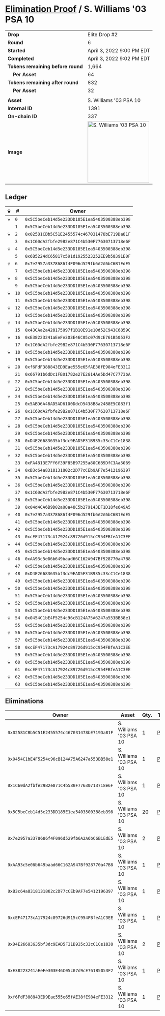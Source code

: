 # [Elimination Proof](./readme.md) / S. Williams &#039;03 PSA 10

|||
|---|---|
| **Drop** | Elite Drop #2 |
| **Round** | 6 |
| **Started** | April 3, 2022 9:00 PM EDT |
| **Completed** | April 3, 2022 9:02 PM EDT |
| **Tokens remaining before round** | 1,664 |
| **&nbsp;&nbsp;&nbsp;&nbsp;Per Asset** | 64 |
| **Tokens remaining after round** | 832 |
| **&nbsp;&nbsp;&nbsp;&nbsp;Per Asset** | 32 |
| | |
| **Asset** | S. Williams &#039;03 PSA 10 |
| **Internal ID** | 1391 |
| **On-chain ID** | 337 |
| **Image** | <img src="https://tcdn.blokpax.com/95e5eeed-5ec7-4c26-9a93-6e9c8222e54b/c2990f18682076b061d35505c7bac6a01cbef724e1364ffba143326ad60a5901.png" height="200" alt="S. Williams &#039;03 PSA 10" /> |

## Ledger

| 💀 | # | Owner |
| --- | --- | --- |
| 💀 | `0` | `0x5C5beCeb14d5e233DD185E1ea5403500388eb398` |
|  | `1` | `0x5C5beCeb14d5e233DD185E1ea5403500388eb398` |
| 💀 | `2` | `0x02581CBb5C51E2455574c467031478bE719Da81F` |
|  | `3` | `0x1C60dA2fbfe29B2e871C4b530F77630713718e6F` |
| 💀 | `4` | `0x5C5beCeb14d5e233DD185E1ea5403500388eb398` |
|  | `5` | `0x6B5224dC65817c591d1925523252EE9b58391E0F` |
| 💀 | `6` | `0x7e2957a3378686f4F096d529fb6A2A6bC6B1EdE5` |
|  | `7` | `0x5C5beCeb14d5e233DD185E1ea5403500388eb398` |
| 💀 | `8` | `0x5C5beCeb14d5e233DD185E1ea5403500388eb398` |
|  | `9` | `0x5C5beCeb14d5e233DD185E1ea5403500388eb398` |
| 💀 | `10` | `0x5C5beCeb14d5e233DD185E1ea5403500388eb398` |
|  | `11` | `0x5C5beCeb14d5e233DD185E1ea5403500388eb398` |
| 💀 | `12` | `0x5C5beCeb14d5e233DD185E1ea5403500388eb398` |
|  | `13` | `0x5C5beCeb14d5e233DD185E1ea5403500388eb398` |
| 💀 | `14` | `0x5C5beCeb14d5e233DD185E1ea5403500388eb398` |
|  | `15` | `0x43CAa2a428175097f1B10E91e10d52C943C6859C` |
| 💀 | `16` | `0xE38223241aEeFe303E46C05c07d9cE761B5053F2` |
|  | `17` | `0x1C60dA2fbfe29B2e871C4b530F77630713718e6F` |
| 💀 | `18` | `0x5C5beCeb14d5e233DD185E1ea5403500388eb398` |
|  | `19` | `0x5C5beCeb14d5e233DD185E1ea5403500388eb398` |
| 💀 | `20` | `0xf6FdF388843ED9Eae555e65fAE38fE984eFE3312` |
|  | `21` | `0x66791b6dDc1FB01782e27E2614Ae5Dd47C7773bA` |
| 💀 | `22` | `0x5C5beCeb14d5e233DD185E1ea5403500388eb398` |
|  | `23` | `0x5C5beCeb14d5e233DD185E1ea5403500388eb398` |
| 💀 | `24` | `0x5C5beCeb14d5e233DD185E1ea5403500388eb398` |
|  | `25` | `0x5ABD6A48AD5AD6100DdcD5438B8a2488E5C083f1` |
| 💀 | `26` | `0x1C60dA2fbfe29B2e871C4b530F77630713718e6F` |
|  | `27` | `0x5C5beCeb14d5e233DD185E1ea5403500388eb398` |
| 💀 | `28` | `0x5C5beCeb14d5e233DD185E1ea5403500388eb398` |
|  | `29` | `0x5C5beCeb14d5e233DD185E1ea5403500388eb398` |
| 💀 | `30` | `0xD4E26683635bf3dc9EAD5F31B935c33cC1Ce1838` |
|  | `31` | `0x5C5beCeb14d5e233DD185E1ea5403500388eb398` |
| 💀 | `32` | `0x5C5beCeb14d5e233DD185E1ea5403500388eb398` |
|  | `33` | `0xFA4813E7Ff6f39F85B97255a80C689DfC3Aa5069` |
| 💀 | `34` | `0xB3c64a8318131802c2D77cCEb9AF7e5412196397` |
|  | `35` | `0x5C5beCeb14d5e233DD185E1ea5403500388eb398` |
| 💀 | `36` | `0x5C5beCeb14d5e233DD185E1ea5403500388eb398` |
|  | `37` | `0x1C60dA2fbfe29B2e871C4b530F77630713718e6F` |
| 💀 | `38` | `0x5C5beCeb14d5e233DD185E1ea5403500388eb398` |
|  | `39` | `0x04d4CA6B9D02a08a48C5b279143EF1D18fe649A5` |
| 💀 | `40` | `0x7e2957a3378686f4F096d529fb6A2A6bC6B1EdE5` |
|  | `41` | `0x5C5beCeb14d5e233DD185E1ea5403500388eb398` |
| 💀 | `42` | `0x5C5beCeb14d5e233DD185E1ea5403500388eb398` |
|  | `43` | `0xcEF47173cA17924c89726d915cC954FBfeA1C3EE` |
| 💀 | `44` | `0x5C5beCeb14d5e233DD185E1ea5403500388eb398` |
|  | `45` | `0x5C5beCeb14d5e233DD185E1ea5403500388eb398` |
| 💀 | `46` | `0xAA93c5e06b649baad66C162A947Bf928770a47B8` |
|  | `47` | `0x5C5beCeb14d5e233DD185E1ea5403500388eb398` |
| 💀 | `48` | `0xD4E26683635bf3dc9EAD5F31B935c33cC1Ce1838` |
|  | `49` | `0x5C5beCeb14d5e233DD185E1ea5403500388eb398` |
| 💀 | `50` | `0x5C5beCeb14d5e233DD185E1ea5403500388eb398` |
|  | `51` | `0x5C5beCeb14d5e233DD185E1ea5403500388eb398` |
| 💀 | `52` | `0x5C5beCeb14d5e233DD185E1ea5403500388eb398` |
|  | `53` | `0x5C5beCeb14d5e233DD185E1ea5403500388eb398` |
| 💀 | `54` | `0x0454C1bE4F5254c96cB124A75A6247a553BB58e1` |
|  | `55` | `0x5C5beCeb14d5e233DD185E1ea5403500388eb398` |
| 💀 | `56` | `0x5C5beCeb14d5e233DD185E1ea5403500388eb398` |
|  | `57` | `0x5C5beCeb14d5e233DD185E1ea5403500388eb398` |
| 💀 | `58` | `0xcEF47173cA17924c89726d915cC954FBfeA1C3EE` |
|  | `59` | `0x5C5beCeb14d5e233DD185E1ea5403500388eb398` |
| 💀 | `60` | `0x5C5beCeb14d5e233DD185E1ea5403500388eb398` |
|  | `61` | `0xcEF47173cA17924c89726d915cC954FBfeA1C3EE` |
| 💀 | `62` | `0x5C5beCeb14d5e233DD185E1ea5403500388eb398` |
|  | `63` | `0x5C5beCeb14d5e233DD185E1ea5403500388eb398` |


## Eliminations

| Owner | Asset | Qty. | Transaction |
| --- | --- | --- | --- |
| `0x02581CBb5C51E2455574c467031478bE719Da81F` | S. Williams '03 PSA 10 | 1 | [Polygonscan](https://polygonscan.com/tx/0x47d9b04709e61666445fcf937b7ac1bd82101b4d2c50500f81a0bf4755e1b282) |
| `0x0454C1bE4F5254c96cB124A75A6247a553BB58e1` | S. Williams '03 PSA 10 | 1 | [Polygonscan](https://polygonscan.com/tx/0x0ba83a2e2e52db10fccacddddccffee6746eaba970e44857f0f3d9a6665a5441) |
| `0x1C60dA2fbfe29B2e871C4b530F77630713718e6F` | S. Williams '03 PSA 10 | 1 | [Polygonscan](https://polygonscan.com/tx/0xb8c4dd0dd5f4ea4db4f82784c06790d9d2102b45f3ae592ecc325b4efac03286) |
| `0x5C5beCeb14d5e233DD185E1ea5403500388eb398` | S. Williams '03 PSA 10 | 20 | [Polygonscan](https://polygonscan.com/tx/0xbe6c0783583a5343206b97d5ac5d77fa5aa9d0550a011c872c9be959ae250811) |
| `0x7e2957a3378686f4F096d529fb6A2A6bC6B1EdE5` | S. Williams '03 PSA 10 | 2 | [Polygonscan](https://polygonscan.com/tx/0x5f59a9348dcc9fbe71bab6df1a047b4578895342bf6b1673bcc4cb8d052506b8) |
| `0xAA93c5e06b649baad66C162A947Bf928770a47B8` | S. Williams '03 PSA 10 | 1 | [Polygonscan](https://polygonscan.com/tx/0xfd7cb268d721cc172fca6fbad8e8bd7463833e154285e6ed61e2f3bae92d69a4) |
| `0xB3c64a8318131802c2D77cCEb9AF7e5412196397` | S. Williams '03 PSA 10 | 1 | [Polygonscan](https://polygonscan.com/tx/0x979dec5784ce9f451e783b54700529c61a10ba072c18cda1b9718ec401fc467a) |
| `0xcEF47173cA17924c89726d915cC954FBfeA1C3EE` | S. Williams '03 PSA 10 | 1 | [Polygonscan](https://polygonscan.com/tx/0xde9197dce3ae4eb42e98cab5d9c6709790095fa874fa6c9c70d16a08b777a71e) |
| `0xD4E26683635bf3dc9EAD5F31B935c33cC1Ce1838` | S. Williams '03 PSA 10 | 2 | [Polygonscan](https://polygonscan.com/tx/0xcd0219a2f3f3dc0938b89f3452dadbc2381da51382878de4748d9eabff49eaae) |
| `0xE38223241aEeFe303E46C05c07d9cE761B5053F2` | S. Williams '03 PSA 10 | 1 | [Polygonscan](https://polygonscan.com/tx/0x846be651aa2c6c175e2433d51202401a0330ee7e68f0124344456320550adadb) |
| `0xf6FdF388843ED9Eae555e65fAE38fE984eFE3312` | S. Williams '03 PSA 10 | 1 | [Polygonscan](https://polygonscan.com/tx/0xad9a6ddcb8bd558dcd7a5b25b9d09d55aa56b24189933e51f720735d544ef642) |
